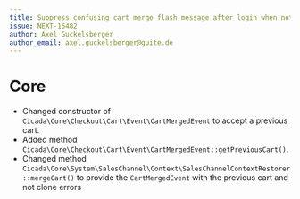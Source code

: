 ```yaml
---
title: Suppress confusing cart merge flash message after login when not appropriate
issue: NEXT-16482
author: Axel Guckelsberger
author_email: axel.guckelsberger@guite.de
---
```

# Core
* Changed constructor of `Cicada\Core\Checkout\Cart\Event\CartMergedEvent` to accept a previous cart.
* Added method `Cicada\Core\Checkout\Cart\Event\CartMergedEvent::getPreviousCart()`.
* Changed method `Cicada\Core\System\SalesChannel\Context\SalesChannelContextRestorer::mergeCart()` to provide the `CartMergedEvent` with the previous cart and not clone errors
